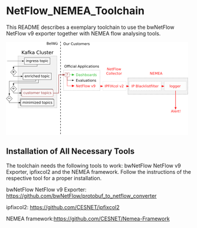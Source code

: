# NetFlow_NEMEA_Toolchain

This README describes a exemplary toolchain to use the bwNetFlow NetFlow v9 exporter together with NEMEA flow analysing tools.

![Toolchain Overview](sec_architecture.png "bwNetFlow NEMEA Overview")

## Installation of All Necessary Tools
The toolchain needs the following tools to work: bwNetFlow NetFlow v9 Exporter, ipfixcol2 and the NEMEA framework.
Follow the instructions of the respective tool for a proper installation.

 bwNetFlow NetFlow v9 Exporter: https://github.com/bwNetFlow/protobuf_to_netflow_converter
 
 ipfixcol2: https://github.com/CESNET/ipfixcol2
 
 NEMEA framework:https://github.com/CESNET/Nemea-Framework

